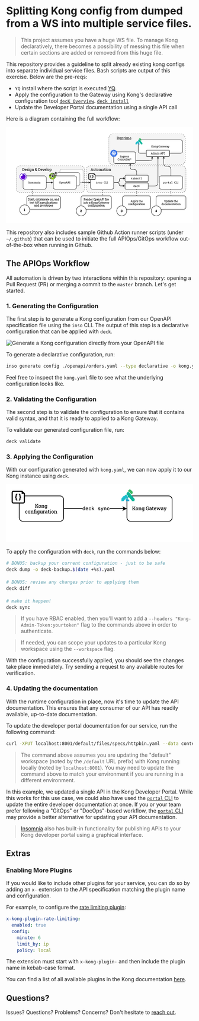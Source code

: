 # Splitting Kong config from dumped from a WS into multiple service files.

> This project assumes you have a huge WS file. To manage Kong declaratively, there becomes a possibility of messing this file when certain sections are added or removed from this huge file.

This repository provides a guideline to split already existing kong configs into separate individual service files. Bash scripts are output of this exercise. Below are the pre-reqs:

- `YQ` install where the script is executed [YQ](https://mikefarah.gitbook.io/yq/v/v3.x/).
- Apply the configuration to the Gateway using Kong's declarative configuration
    tool [`decK Overview`](https://docs.konghq.com/deck/overview/). [`deck install`](https://docs.konghq.com/deck/latest/installation/)
- Update the Developer Portal documentation using a single API call

Here is a diagram containing the full workflow:

![Workflow Overview](assets/images/gitops-demo.png)

This repository also includes sample Github Action runner scripts (under
`~/.github`) that can be used to initiate the full APIOps/GitOps workflow
out-of-the-box when running in Github.

## The APIOps Workflow

All automation is driven by two interactions within this repository: opening a
Pull Request (PR) or merging a commit to the `master` branch. Let's get started.

### 1. Generating the Configuration

The first step is to generate a Kong configuration from our OpenAPI
specification file using the `inso` CLI. The output of this step is a
declarative configuration that can be applied with `deck`.

![Generate a Kong configuration directly from your OpenAPI
file](assets/images/generate_config.png)

To generate a declarative configuration, run:

```sh
inso generate config ./openapi/orders.yaml --type declarative -o kong.yaml
```

Feel free to inspect the `kong.yaml` file to see what the underlying
configuration looks like.

### 2. Validating the Configuration

The second step is to validate the configuration to ensure that it contains
valid syntax, and that it is ready to applied to a Kong Gateway. 

To validate our generated configuration file, run:

```sh
deck validate
```

### 3. Applying the Configuration

With our configuration generated with `kong.yaml`, we can now apply it to our
Kong instance using `deck`.

![Apply the generated configurating with deck](assets/images/deck_sync.png)

To apply the configuration with `deck`, run the commands below:

```sh
# BONUS: backup your current configuration - just to be safe
deck dump -o deck-backup.$(date +%s).yaml

# BONUS: review any changes prior to applying them
deck diff

# make it happen!
deck sync
```

> If you have RBAC enabled, then you'll want to add a `--headers
> "Kong-Admin-Token:yourtoken"` flag to the commands above in order to
> authenticate.

> If needed, you can scope your updates to a particular Kong workspace using the
> `--workspace` flag.

With the configuration successfully applied, you should see the changes take
place immediately. Try sending a request to any available routes for
verification.

### 4. Updating the documentation

With the runtime configuration in place, now it's time to update the API
documentation. This ensures that any consumer of our API has readily available,
up-to-date documentation.

To update the developer portal documentation for our service, run the following
command:

```sh
curl -XPUT localhost:8001/default/files/specs/httpbin.yaml --data contents=@openapi/orders.yaml
```

> The command above assumes you are updating the "default" workspace (noted by
> the `/default` URL prefix) with Kong running locally (noted by
> `localhost:8001`). You may need to update the command above to match your
> environment if you are running in a different environment.

In this example, we updated a single API in the Kong Developer Portal. While
this works for this use case, we could also have used the [`portal`
CLI](https://docs.konghq.com/enterprise/latest/developer-portal/helpers/cli/) to
update the entire developer documentation at once. If you or your team prefer
following a "GitOps" or "DocOps"-based workflow, the [`portal`
CLI](https://docs.konghq.com/enterprise/latest/developer-portal/helpers/cli/)
may provide a better alternative for updating your API documentation.

> [Insomnia](https://insomnia.rest/) also has built-in functionality for
> publishing APIs to your Kong developer portal using a graphical interface.

## Extras

### Enabling More Plugins

If you would like to include other plugins for your service, you can do so by
adding an `x-` extension to the API specification matching the plugin name and
configuration. 

For example, to configure the [rate limiting
plugin](https://docs.konghq.com/hub/kong-inc/rate-limiting/):

```yaml
x-kong-plugin-rate-limiting:
  enabled: true
  config:
    minute: 6
    limit_by: ip
    policy: local
```

The extension must start with `x-kong-plugin-` and then include the plugin name
in kebab-case format.

You can find a list of all available plugins in the Kong documentation
[here](https://docs.konghq.com/hub/).

## Questions?

Issues? Questions? Problems? Concerns? Don't hesitate to [reach
out](https://konghq.com/contact/).
